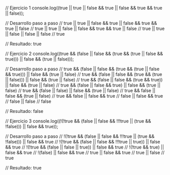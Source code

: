 // Ejercicio 1
console.log((true || true || false && true || false && true && true || false));

// Desarrollo paso a paso
// true || true || false && true || false && true && true || false
// true || true || false || false && true && true || false
// true || true || false || false || false
// true

// Resultado: true


// Ejercicio 2
console.log((true && (false || false && (true && (true || false && true))) || false && (true || false)));

// Desarrollo paso a paso
// true && (false || false && (true && (true || false && true))) || false && (true || false)
// true && (false || false && (true && (true || false))) || false && (true || false)
// true && (false || false && (true && true)) || false && (true || false)
// true && (false || false && true) || false && (true || false)
// true && (false || false) || false && (true || false)
// true && false || false && (true || false)
// true && false || false && true
// false || false && true
// false || false
// false

// Resultado: false


// Ejercicio 3
console.log((!(!true && (false || false && !!!true || (true && !false))) || false && true));

// Desarrollo paso a paso
// !(!true && (false || false && !!!true || (true && !false))) || false && true
// !(!true && (false || false && !!!true || true)) || false && true
// !(!true && (false || false || true)) || false && true
// !(!true && true) || false && true
// !(false) || false && true
// true || false && true
// true || false
// true

// Resultado: true
